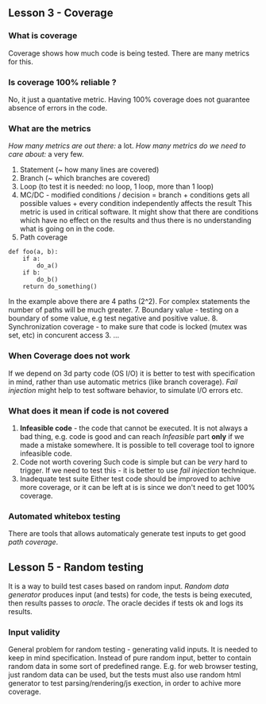 ## Lesson 3 - Coverage

### What is coverage

Coverage shows how much code is being tested. There are many metrics for this.

### Is coverage 100% reliable ?

No, it just a quantative metric. Having 100% coverage does not guarantee absence of errors in the code.

### What are the metrics

*How many metrics are out there:* a lot. *How many metrics do we need to care about:* a very few.

1. Statement (~ how many lines are covered)
2. Branch (~ which branches are covered)
4. Loop (to test it is needed: no loop, 1 loop, more than 1 loop)
5. MC/DC - modified conditions / decision = branch + conditions gets all possible values + every condition independently affects the result
	This metric is used in critical software. It might show that there are conditions which have no effect on the results and thus there is no understanding what is going on in the code.
6. Path coverage
```
def foo(a, b):
	if a:
		do_a()
	if b:
		do_b()
	return do_something()
```
In the example above there are 4 paths (2^2). For complex statements the number of paths will be much greater.
7. Boundary value - testing on a boundary of some value, e.g test negative and positive value.
8. Synchronization coverage - to make sure that code is locked (mutex was set, etc) in concurent access
3. ...

### When Coverage does not work

If we depend on 3d party code (OS I/O) it is better to test with specification in mind, rather than use automatic metrics (like branch coverage). *Fail injection* might help to test software behavior, to simulate I/O errors etc.

### What does it mean if code is not covered

1. **Infeasible code** - the code that cannot be executed.
	It is not always a bad thing, e.g. code is good and can reach *Infeasible* part **only** if we made a mistake somewhere. It is possible to tell coverage tool to ignore infeasible code.
2. Code not worth covering
	Such code is simple but can be *very* hard to trigger. If we need to test this - it is better to use *fail injection* technique.
3. Inadequate test suite
	Either test code should be improved to achive more coverage, or it can be left at is is since we don't need to get 100% coverage.
	
### Automated whitebox testing

There are tools that allows automaticaly generate test inputs to get good *path coverage*.
	
## Lesson 5 - Random testing

It is a way to build test cases based on random input. *Random data generator* produces input (and tests) for code, the tests is being executed, then results passes to *oracle*. The oracle decides if tests ok and logs its results.

### Input validity

General problem for random testing - generating valid inputs. It is needed to keep in mind specification. Instead of pure random input, better to contain random data in some sort of predefined range. E.g. for web browser testing, just random data can be used, but the tests must also use random html generator to test parsing/rendering/js exection, in order to achive more coverage.
